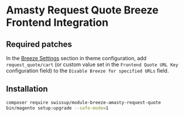 # Amasty Request Quote Breeze Frontend Integration

## Required patches

In the [Breeze Settings](https://breezefront.com/docs/settings) section in theme configuration,
add `request_quote/cart` (or custom value set in the `Frontend Quote URL Key` configuration field) to the `Disable Breeze for specified URLs` field.

## Installation

```bash
composer require swissup/module-breeze-amasty-request-quote
bin/magento setup:upgrade --safe-mode=1
```
